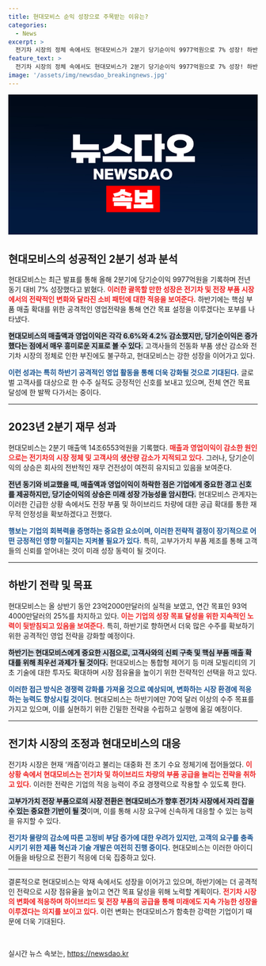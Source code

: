 ```yaml
---
title: 현대모비스 순익 성장으로 주목받는 이유는?
categories:
  - News
excerpt: >
  전기차 시장의 정체 속에서도 현대모비스가 2분기 당기순이익 9977억원으로 7% 성장! 하반기에는 고부가가치 부품을 통해 공격적 영업에 나설 계획. 지속적인 시장 요구에 맞춰 미래 성장 동력을 확보할 전략을 밝혔습니다.
feature_text: >
  전기차 시장의 정체 속에서도 현대모비스가 2분기 당기순이익 9977억원으로 7% 성장! 하반기에는 고부가가치 부품을 통해 공격적 영업에 나설 계획. 지속적인 시장 요구에 맞춰 미래 성장 동력을 확보할 전략을 밝혔습니다.
image: '/assets/img/newsdao_breakingnews.jpg'
---
```


<p><img src="/assets/img/newsdao_breakingnews.jpg" alt="ontimetimes 속보" /></p>

<h2 data-ke-size="size26">현대모비스의 성공적인 2분기 성과 분석</h2>

<p data-ke-size="size16">현대모비스는 최근 발표를 통해 올해 2분기에 당기순이익 9977억원을 기록하며 전년 동기 대비 7% 성장했다고 밝혔다. <b><span style="color: #ee2323;">이러한 괄목할 만한 성장은 전기차 및 전장 부품 시장에서의 전략적인 변화와 달라진 소비 패턴에 대한 적응을 보여준다.</span></b> 하반기에는 핵심 부품 매출 확대를 위한 공격적인 영업전략을 통해 연간 목표 설정을 이루겠다는 포부를 나타냈다.</p>

<p data-ke-size="size16"><b><span style="background-color: #21538527;">현대모비스의 매출액과 영업이익은 각각 6.6%와 4.2% 감소했지만, 당기순이익은 증가했다는 점에서 매우 흥미로운 지표로 볼 수 있다.</span></b> 고객사들의 전동화 부품 생산 감소와 전기차 시장의 정체로 인한 부진에도 불구하고, 현대모비스는 강한 성장을 이어가고 있다.</p>

<p data-ke-size="size16"><b><span style="color: #1a5490;">이런 성과는 특히 하반기 공격적인 영업 활동을 통해 더욱 강화될 것으로 기대된다.</span></b> 글로벌 고객사를 대상으로 한 수주 실적도 긍정적인 신호를 보내고 있으며, 전체 연간 목표 달성에 한 발짝 다가서는 중이다.</p>

<hr>

<h2 data-ke-size="size26">2023년 2분기 재무 성과</h2>

<p data-ke-size="size16">현대모비스는 2분기 매출액 14조6553억원을 기록했다. <b><span style="color: #ee2323;">매출과 영업이익이 감소한 원인으로는 전기차의 시장 정체 및 고객사의 생산량 감소가 지적되고 있다.</span></b> 그러나, 당기순이익의 상승은 회사의 전반적인 재무 건전성이 여전히 유지되고 있음을 보여준다.</p>

<p data-ke-size="size16"><b><span style="background-color: #21538527;">전년 동기와 비교했을 때, 매출액과 영업이익이 하락한 점은 기업에게 중요한 경고 신호를 제공하지만, 당기순이익의 상승은 미래 성장 가능성을 암시한다.</span></b> 현대모비스 관계자는 이러한 긴급한 상황 속에서도 전장 부품 및 하이브리드 차량에 대한 공급 확대를 통한 재무적 안정성을 확보하겠다고 전했다.</p>

<p data-ke-size="size16"><b><span style="color: #1a5490;">행보는 기업의 회복력을 증명하는 중요한 요소이며, 이러한 전략적 결정이 장기적으로 어떤 긍정적인 영향 미칠지는 지켜볼 필요가 있다.</span></b> 특히, 고부가가치 부품 제조를 통해 고객들의 신뢰를 얻어내는 것이 미래 성장 동력이 될 것이다.</p>

<hr>

<h2 data-ke-size="size26">하반기 전략 및 목표</h2>

<p data-ke-size="size16">현대모비스는 올 상반기 동안 23억2000만달러의 실적을 보였고, 연간 목표인 93억4000만달러의 25%를 차지하고 있다. <b><span style="color: #ee2323;">이는 기업의 성장 목표 달성을 위한 지속적인 노력이 뒷받침되고 있음을 보여준다.</span></b> 특히, 하반기로 향하면서 더욱 많은 수주를 확보하기 위한 공격적인 영업 전략을 강화할 예정이다.</p>

<p data-ke-size="size16"><b><span style="background-color: #21538527;">하반기는 현대모비스에게 중요한 시점으로, 고객사와의 신뢰 구축 및 핵심 부품 매출 확대를 위해 최우선 과제가 될 것이다.</span></b> 현대모비스는 통합형 제어기 등 미래 모빌리티의 기초 기술에 대한 투자도 확대하며 시장 점유율을 높이기 위한 전략적인 선택을 하고 있다.</p>

<p data-ke-size="size16"><b><span style="color: #1a5490;">이러한 접근 방식은 경쟁력 강화를 가져올 것으로 예상되며, 변화하는 시장 환경에 적응하는 능력도 향상시킬 것이다.</span></b> 현대모비스는 하반기에만 70억 달러 이상의 수주 목표를 가지고 있으며, 이를 실현하기 위한 긴밀한 전략을 수립하고 실행에 옮길 예정이다.</p>

<hr>

<h2 data-ke-size="size26">전기차 시장의 조정과 현대모비스의 대응</h2>

<p data-ke-size="size16">전기차 시장은 현재 ‘캐즘’이라고 불리는 대중화 전 초기 수요 정체기에 접어들었다. <b><span style="color: #ee2323;">이 상황 속에서 현대모비스는 전기차 및 하이브리드 차량의 부품 공급을 늘리는 전략을 취하고 있다.</span></b> 이러한 전략은 기업의 적응 능력이 주요 경쟁력으로 작용할 수 있도록 한다.</p>

<p data-ke-size="size16"><b><span style="background-color: #21538527;">고부가가치 전장 부품으로의 시장 전환은 현대모비스가 향후 전기차 시장에서 자리 잡을 수 있는 중요한 기반이 될 것</span></b>이며, 이를 통해 시장 요구에 신속하게 대응할 수 있는 능력을 유지할 수 있다.</p>

<p data-ke-size="size16"><b><span style="color: #1a5490;">전기차 물량의 감소에 따른 고정비 부담 증가에 대한 우려가 있지만, 고객의 요구를 충족시키기 위한 제품 혁신과 기술 개발은 여전히 진행 중이다.</span></b> 현대모비스는 이러한 아이디어들을 바탕으로 전환기 적응에 더욱 집중하고 있다.</p>

<hr>

<p data-ke-size="size16">결론적으로 현대모비스는 악재 속에서도 성장을 이어가고 있으며, 하반기에는 더 공격적인 전략으로 시장 점유율을 높이고 연간 목표 달성을 위해 노력할 계획이다. <b><span style="color: #ee2323;">전기차 시장의 변화에 적응하며 하이브리드 및 전장 부품의 공급을 통해 미래에도 지속 가능한 성장을 이루겠다는 의지를 보이고 있다.</span></b> 이런 변화는 현대모비스가 함축한 강력한 기업이기 때문에 더욱 기대된다.</p>

<p data-ke-size="size16">&nbsp;</p>
실시간 뉴스 속보는, <a href="https://newsdao.kr" rel="dofollow">https://newsdao.kr</a>


